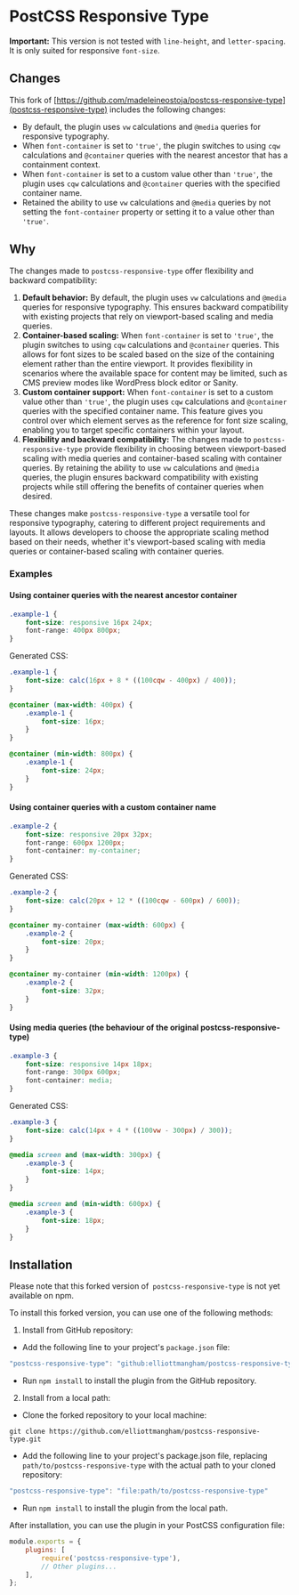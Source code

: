 # PostCSS Responsive Type

**Important:** This version is not tested with `line-height`, and `letter-spacing`. It is only suited for responsive `font-size`.

## Changes

This fork of [https://github.com/madeleineostoja/postcss-responsive-type](postcss-responsive-type) includes the following changes:

-   By default, the plugin uses `vw` calculations and `@media` queries for responsive typography.
-   When `font-container` is set to `'true'`, the plugin switches to using `cqw` calculations and `@container` queries with the nearest ancestor that has a containment context.
-   When `font-container` is set to a custom value other than `'true'`, the plugin uses `cqw` calculations and `@container` queries with the specified container name.
-   Retained the ability to use `vw` calculations and `@media` queries by not setting the `font-container` property or setting it to a value other than `'true'`.

## Why

The changes made to `postcss-responsive-type` offer flexibility and backward compatibility:

1. **Default behavior:** By default, the plugin uses `vw` calculations and `@media` queries for responsive typography. This ensures backward compatibility with existing projects that rely on viewport-based scaling and media queries.
2. **Container-based scaling:** When `font-container` is set to `'true'`, the plugin switches to using `cqw` calculations and `@container` queries. This allows for font sizes to be scaled based on the size of the containing element rather than the entire viewport. It provides flexibility in scenarios where the available space for content may be limited, such as CMS preview modes like WordPress block editor or Sanity.
3. **Custom container support:** When `font-container` is set to a custom value other than `'true'`, the plugin uses `cqw` calculations and `@container` queries with the specified container name. This feature gives you control over which element serves as the reference for font size scaling, enabling you to target specific containers within your layout.
4. **Flexibility and backward compatibility:** The changes made to `postcss-responsive-type` provide flexibility in choosing between viewport-based scaling with media queries and container-based scaling with container queries. By retaining the ability to use `vw` calculations and `@media` queries, the plugin ensures backward compatibility with existing projects while still offering the benefits of container queries when desired.

These changes make `postcss-responsive-type` a versatile tool for responsive typography, catering to different project requirements and layouts. It allows developers to choose the appropriate scaling method based on their needs, whether it's viewport-based scaling with media queries or container-based scaling with container queries.

### Examples

#### Using container queries with the nearest ancestor container

```css
.example-1 {
	font-size: responsive 16px 24px;
	font-range: 400px 800px;
}
```

Generated CSS:

```css
.example-1 {
	font-size: calc(16px + 8 * ((100cqw - 400px) / 400));
}

@container (max-width: 400px) {
	.example-1 {
		font-size: 16px;
	}
}

@container (min-width: 800px) {
	.example-1 {
		font-size: 24px;
	}
}
```

#### Using container queries with a custom container name

```css
.example-2 {
	font-size: responsive 20px 32px;
	font-range: 600px 1200px;
	font-container: my-container;
}
```

Generated CSS:

```css
.example-2 {
	font-size: calc(20px + 12 * ((100cqw - 600px) / 600));
}

@container my-container (max-width: 600px) {
	.example-2 {
		font-size: 20px;
	}
}

@container my-container (min-width: 1200px) {
	.example-2 {
		font-size: 32px;
	}
}
```

#### Using media queries (the behaviour of the original postcss-responsive-type)

```css
.example-3 {
	font-size: responsive 14px 18px;
	font-range: 300px 600px;
	font-container: media;
}
```

Generated CSS:

```css
.example-3 {
	font-size: calc(14px + 4 * ((100vw - 300px) / 300));
}

@media screen and (max-width: 300px) {
	.example-3 {
		font-size: 14px;
	}
}

@media screen and (min-width: 600px) {
	.example-3 {
		font-size: 18px;
	}
}
```

## Installation

Please note that this forked version of` postcss-responsive-type` is not yet available on npm.

To install this forked version, you can use one of the following methods:

1.  Install from GitHub repository:

-   Add the following line to your project's `package.json` file:

```js
"postcss-responsive-type": "github:elliottmangham/postcss-responsive-type"
```

-   Run `npm install` to install the plugin from the GitHub repository.

2.  Install from a local path:

-   Clone the forked repository to your local machine:

```cli
git clone https://github.com/elliottmangham/postcss-responsive-type.git
```

-   Add the following line to your project's package.json file, replacing `path/to/postcss-responsive-type` with the actual path to your cloned repository:

```js
"postcss-responsive-type": "file:path/to/postcss-responsive-type"
```

-   Run `npm install` to install the plugin from the local path.

After installation, you can use the plugin in your PostCSS configuration file:

```js
module.exports = {
	plugins: [
		require('postcss-responsive-type'),
		// Other plugins...
	],
};
```
